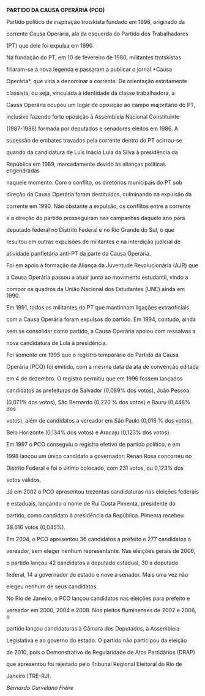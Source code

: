**PARTIDO DA CAUSA OPERÁRIA (PCO)**



Partido político de inspiração trotskista fundado em 1996, originado da

corrente Causa Operária, ala da esquerda do Partido dos Trabalhadores

(PT) que dele foi expulsa em 1990.



Na fundação do PT, em 10 de fevereiro de 1980, militantes trotskistas

filiaram-se à nova legenda e passaram a publicar o jornal *Causa

Operária*, que viria a denominar a corrente. De orientação estritamente

classista, ou seja, vinculada à identidade da classe trabalhadora, a

Causa Operária ocupou um lugar de oposição ao campo majoritário do PT,

inclusive fazendo forte oposição à Assembleia Nacional Constituinte

(1987-1988) formada por deputados e senadores eleitos em 1986. A

sucessão de embates travados pela corrente dentro do PT acirrou-se

quando da candidatura de Luís Inácio Lula da Silva à presidência da

República em 1989, marcadamente devido às alianças políticas engendradas

naquele momento. Com o conflito, os diretórios municipais do PT sob

direção da Causa Operária foram destituídos, culminando na expulsão da

corrente em 1990. Não obstante a expulsão, os conflitos entre a corrente

e a direção do partido prosseguiram nas campanhas daquele ano para

deputado federal no Distrito Federal e no Rio Grande do Sul, o que

resultou em outras expulsões de militantes e na interdição judicial de

atividade panfletária anti-PT da parte da Causa Operária.



Foi em apoio à formação da Aliança da Juventude Revolucionária (AJR) que

a Causa Operária passou a atuar junto ao movimento estudantil, vindo a

compor os quadros da União Nacional dos Estudantes (UNE) ainda em 1990.

Em 1991, todos os militantes do PT que mantinham ligações extraoficiais

com a Causa Operária foram expulsos do partido. Em 1994, contudo, ainda

sem se consolidar como partido, a Causa Operária apoiou com ressalvas a

nova candidatura de Lula à presidência.



Foi somente em 1995 que o registro temporário do Partido da Causa

Operária (PCO) foi emitido, com a mesma data da ata de convenção editada

em 4 de dezembro. O registro permitiu que em 1996 fossem lançados

candidatos às prefeituras de Salvador (0,089% dos votos), João Pessoa

(0,071% dos votos), São Bernardo (0,220 % dos votos) e Bauru (0,448% dos

votos), além de candidatos a vereador em São Paulo (0,018 % dos votos),

Belo Horizonte (0,134% dos votos) e Aracaju (0,123% dos votos).



Em 1997 o PCO conseguiu o registro efetivo de partido político, e em

1998 lançou um único candidato a governador: Renan Rosa concorreu no

Distrito Federal e foi o último colocado, com 231 votos, ou 0,123% dos

votos válidos.



Já em 2002 o PCO apresentou trezentas candidaturas nas eleições federais

e estaduais, lançando o nome de Rui Costa Pimenta, presidente do

partido, como candidato à presidência da República. Pimenta recebeu

38.616 votos (0,045%).



Em 2004, o PCO apresentou 36 candidatos a prefeito e 277 candidatos a

vereador, sem eleger nenhum representante. Nas eleições gerais de 2006,

o partido lançou 42 candidatos a deputado estadual, 30 a deputado

federal, 14 a governador de estado e nove a senador. Mais uma vez não

elegeu nenhum de seus candidatos.



No Rio de Janeiro, o PCO lançou candidatos nas eleições para prefeito e

vereador em 2000, 2004 e 2008. Nos pleitos fluminenses de 2002 e 2006, o

partido lançou candidaturas à Câmara dos Deputados, à Assembleia

Legislativa e ao governo do estado. O partido não participou da eleição

de 2010, pois o Demonstrativo de Regularidade de Atos Partidários (DRAP)

que apresentou foi rejeitado pelo Tribunal Regional Eleitoral do Rio de

Janeiro (TRE-RJ).



*Bernardo Curvelano Freire*



